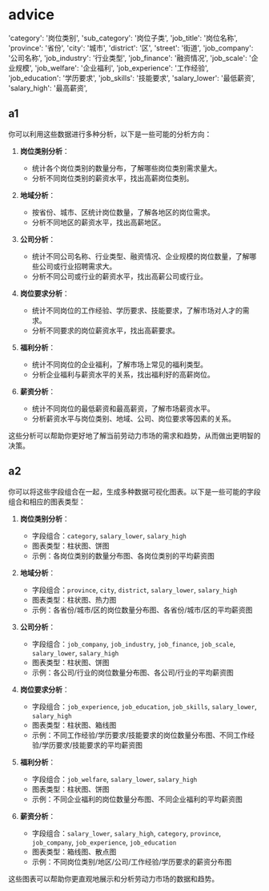 # advice

'category': '岗位类别',
'sub_category': '岗位子类',
'job_title': '岗位名称',
'province': '省份',
'city': '城市',
'district': '区',
'street': '街道',
'job_company': '公司名称',
'job_industry': '行业类型',
'job_finance': '融资情况',
'job_scale': '企业规模',
'job_welfare': '企业福利',
'job_experience': '工作经验',
'job_education': '学历要求',
'job_skills': '技能要求',
'salary_lower': '最低薪资',
'salary_high': '最高薪资',

## a1

你可以利用这些数据进行多种分析，以下是一些可能的分析方向：

1. **岗位类别分析**：
   - 统计各个岗位类别的数量分布，了解哪些岗位类别需求量大。
   - 分析不同岗位类别的薪资水平，找出高薪岗位类别。

2. **地域分析**：
   - 按省份、城市、区统计岗位数量，了解各地区的岗位需求。
   - 分析不同地区的薪资水平，找出高薪地区。

3. **公司分析**：
   - 统计不同公司名称、行业类型、融资情况、企业规模的岗位数量，了解哪些公司或行业招聘需求大。
   - 分析不同公司或行业的薪资水平，找出高薪公司或行业。

4. **岗位要求分析**：
   - 统计不同岗位的工作经验、学历要求、技能要求，了解市场对人才的需求。
   - 分析不同要求的岗位薪资水平，找出高薪要求。

5. **福利分析**：
   - 统计不同岗位的企业福利，了解市场上常见的福利类型。
   - 分析企业福利与薪资水平的关系，找出福利好的高薪岗位。

6. **薪资分析**：
   - 统计不同岗位的最低薪资和最高薪资，了解市场薪资水平。
   - 分析薪资水平与岗位类别、地域、公司、岗位要求等因素的关系。

这些分析可以帮助你更好地了解当前劳动力市场的需求和趋势，从而做出更明智的决策。

## a2

你可以将这些字段组合在一起，生成多种数据可视化图表。以下是一些可能的字段组合和相应的图表类型：

1. **岗位类别分析**：
   - 字段组合：`category`, `salary_lower`, `salary_high`
   - 图表类型：柱状图、饼图
   - 示例：各岗位类别的数量分布图、各岗位类别的平均薪资图

2. **地域分析**：
   - 字段组合：`province`, `city`, `district`, `salary_lower`, `salary_high`
   - 图表类型：柱状图、热力图
   - 示例：各省份/城市/区的岗位数量分布图、各省份/城市/区的平均薪资图

3. **公司分析**：
   - 字段组合：`job_company`, `job_industry`, `job_finance`, `job_scale`, `salary_lower`, `salary_high`
   - 图表类型：柱状图、饼图
   - 示例：各公司/行业的岗位数量分布图、各公司/行业的平均薪资图

4. **岗位要求分析**：
   - 字段组合：`job_experience`, `job_education`, `job_skills`, `salary_lower`, `salary_high`
   - 图表类型：柱状图、箱线图
   - 示例：不同工作经验/学历要求/技能要求的岗位数量分布图、不同工作经验/学历要求/技能要求的平均薪资图

5. **福利分析**：
   - 字段组合：`job_welfare`, `salary_lower`, `salary_high`
   - 图表类型：柱状图、饼图
   - 示例：不同企业福利的岗位数量分布图、不同企业福利的平均薪资图

6. **薪资分析**：
   - 字段组合：`salary_lower`, `salary_high`, `category`, `province`, `job_company`, `job_experience`, `job_education`
   - 图表类型：箱线图、散点图
   - 示例：不同岗位类别/地区/公司/工作经验/学历要求的薪资分布图

这些图表可以帮助你更直观地展示和分析劳动力市场的数据和趋势。